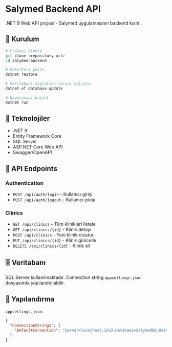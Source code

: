 # Salymed Backend API

.NET 9 Web API projesi - Salymed uygulamasının backend kısmı.

## 🚀 Kurulum

```bash
# Projeyi klonla
git clone <repository-url>
cd salymed-backend

# Paketleri yükle
dotnet restore

# Veritabanı migration'larını çalıştır
dotnet ef database update

# Uygulamayı başlat
dotnet run
```

## 🔧 Teknolojiler

- .NET 9
- Entity Framework Core
- SQL Server
- ASP.NET Core Web API
- Swagger/OpenAPI

## 📝 API Endpoints

### Authentication
- `POST /api/auth/login` - Kullanıcı girişi
- `POST /api/auth/logout` - Kullanıcı çıkışı

### Clinics
- `GET /api/clinics` - Tüm klinikleri listele
- `GET /api/clinics/{id}` - Klinik detayı
- `POST /api/clinics` - Yeni klinik oluştur
- `PUT /api/clinics/{id}` - Klinik güncelle
- `DELETE /api/clinics/{id}` - Klinik sil

## 🗄️ Veritabanı

SQL Server kullanılmaktadır. Connection string `appsettings.json` dosyasında yapılandırılabilir.

## 🔧 Yapılandırma

`appsettings.json`:
```json
{
  "ConnectionStrings": {
    "DefaultConnection": "Server=localhost,1433;Database=SalymedDB;User Id=sa;Password=MyStrongPassword123;TrustServerCertificate=True;"
  }
}
```